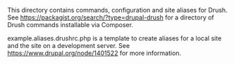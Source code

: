 This directory contains commands, configuration and site aliases for Drush. See https://packagist.org/search/?type=drupal-drush for a directory of Drush commands installable via Composer.

example.aliases.drushrc.php is a template to create aliases for a local site and the site on a development server. See https://www.drupal.org/node/1401522 for more information.